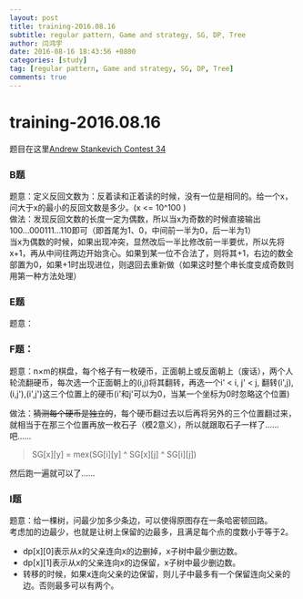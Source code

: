 ```yaml
---
layout: post
title: training-2016.08.16
subtitle: regular pattern, Game and strategy, SG, DP, Tree
author: 闫鸿宇
date: 2016-08-16 18:43:56 +0800
categories: [study]
tag: [regular pattern, Game and strategy, SG, DP, Tree]
comments: true
---
```


# training-2016.08.16

题目在这里[Andrew Stankevich Contest 34](http://acm.hust.edu.cn/vjudge/problem/#OJId=All&probNum=&title=&source=Andrew%20Stankevich%20Contest%2034)  

### B题
  题意：定义反回文数为：反着读和正着读的时候，没有一位是相同的。给一个x，问大于x的最小的反回文数是多少。(x <= 10^100 )  
  做法：发现反回文数的长度一定为偶数，所以当x为奇数的时候直接输出100...000111...110即可（即首尾为1、0，中间前一半为0，后一半为1）  
  当x为偶数的时候，如果出现冲突，显然改后一半比修改前一半要优，所以先将x+1，再从中间往两边开始贪心。如果到某一位不合法了，则将其+1，右边的数全部置为0，如果+1时出现进位，则退回去重新做（如果这时整个串长度变成奇数则用第一种方法处理）

### E题
  题意：

### F题：
  题意：n×m的棋盘，每个格子有一枚硬币，正面朝上或反面朝上（废话），两个人轮流翻硬币，每次选一个正面朝上的(i,j)将其翻转，再选一个i' < i, j' < j, 翻转(i',j),(i,j'),(i',j')这三个位置上的硬币(i'和j'可以为0，当某一个坐标为0时忽略这个位置)  

  做法：~~猜测每个硬币是独立的~~，每个硬币翻过去以后再将另外的三个位置翻过来，就相当于在那三个位置再放一枚石子（模2意义），所以就跟取石子一样了……吧……  

  > SG[x][y] = mex(SG[i][y] ^ SG[x][j] ^ SG[i][j])

  然后跑一遍就可以了……

### I题
  题意：给一棵树，问最少加多少条边，可以使得原图存在一条哈密顿回路。  
  考虑加的边最少，也就是让树上保留的边最多，且满足每个点的度数小于等于2。  

  - dp[x][0]表示从x的父亲连向x的边删掉，x子树中最少删边数。
  - dp[x][1]表示从x的父亲连向x的边保留，x子树中最少删边数。
  - 转移的时候，如果x连向父亲的边保留，则儿子中最多有一个保留连向父亲的边。否则最多可以有两个。
  
